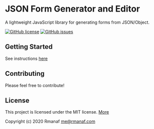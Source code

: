# JSON Form Generator and Editor
A lightweight JavaScript library for generating forms from JSON/Object.

[![GitHub license](https://img.shields.io/github/license/Rmanaf/json-form)](https://github.com/Rmanaf/json-form/blob/master/LICENSE)
[![GitHub issues](https://img.shields.io/github/issues/Rmanaf/json-form)](https://github.com/Rmanaf/json-form/issues) 


## Getting Started
See instructions [here](https://rmanaf.github.io/json-form/index.html)

## Contributing
Please feel free to contribute!

## License
This project is licensed under the MIT license.
[More](https://github.com/Rmanaf/json-form/blob/master/LICENSE)

Copyright (c) 2020 Rmanaf <me@rmanaf.com>


